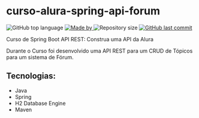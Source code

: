 # curso-alura-spring-api-forum

<p>
    <img alt="GitHub top language" src="https://img.shields.io/github/languages/top/my-study-area/curso-alura-spring-api-forum">
    <a href="https://github.com/my-study-area">
        <img alt="Made by" src="https://img.shields.io/badge/made%20by-adriano%20avelino-gree">
    </a>
    <img alt="Repository size" src="https://img.shields.io/github/repo-size/my-study-area/curso-alura-spring-api-forum">
    <a href="https://github.com/EliasGcf/readme-template/commits/master">
    <img alt="GitHub last commit" src="https://img.shields.io/github/last-commit/my-study-area/curso-alura-spring-api-forum">
    </a>
</p>

Curso de Spring Boot API REST: Construa uma API da Alura

Durante o Curso foi desenvolvido uma API REST para um CRUD de Tópicos para um sistema de Fórum.

## Tecnologias:
- Java
- Spring
- H2 Database Engine
- Maven
